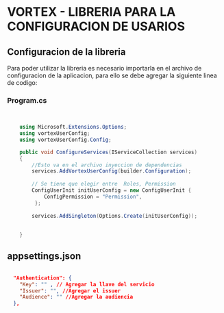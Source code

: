 
# VORTEX - LIBRERIA PARA LA CONFIGURACION DE USARIOS

## Configuracion de la libreria

Para poder utilizar la libreria es necesario importarla en el archivo de configuracion de la aplicacion, para ello se debe agregar la siguiente linea de codigo:


### Program.cs
```c#

    
    using Microsoft.Extensions.Options;
    using vortexUserConfig;
    using vortexUserConfig.Config;

    public void ConfigureServices(IServiceCollection services)
    {
        //Esto va en el archivo inyeccion de dependencias
        services.AddVortexUserConfig(builder.Configuration);
    
        // Se tiene que elegir entre  Roles, Permission
        ConfigUserInit initUserConfig = new ConfigUserInit { 
            ConfigPermission = "Permission",
         };
              
        services.AddSingleton(Options.Create(initUserConfig));
        
        
    }
```

## appsettings.json

``` json

  "Authentication": {
    "Key": "" , // Agregar la llave del servicio
    "Issuer": "", //Agregar el issuer
    "Audience": "" //Agregar la audiencia
  },

```
